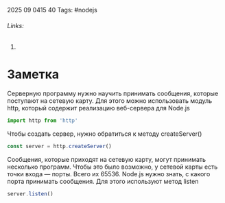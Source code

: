 2025 09 0415 40
Tags: #nodejs
###### Links: 
1) 
# Заметка
Серверную программу нужно научить принимать сообщения, которые поступают на сетевую карту. Для этого можно использовать модуль http, который содержит реализацию веб-сервера для Node.js
```js
import http from 'http'
```
Чтобы создать сервер, нужно обратиться к методу createServer()
```js
const server = http.createServer()
```
Сообщения, которые приходят на сетевую карту, могут принимать несколько программ. Чтобы это было возможно, у сетевой карты есть точки входа — порты. Всего их 65536.
Node.js нужно знать, с какого порта принимать сообщения. Для этого используют метод listen
```js
server.listen()
```
